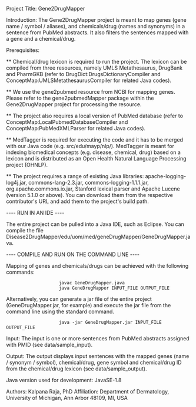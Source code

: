 Project Title: Gene2DrugMapper


Introduction: The Gene2DrugMapper project is meant to map genes (gene name / symbol / aliases), and chemicals/drug (names and synonyms) in a sentence from PubMed abstracts. It also filters the sentences mapped with a gene and a chemical/drug.  


Prerequisites: 

** Chemical/drug lexicon is required to run the project. The lexicon can be compiled from three resources, namely UMLS Metathesaurus, DrugBank and PharmGKB (refer to DrugDict:DrugsDictionaryCompiler and ConceptMap:UMLSMetathesaurusCompiler for related Java codes).

** We use the gene2pubmed resource from NCBI for mapping genes. Please refer to the gene2pubmedMapper package within the Gene2DrugMapper project for processing the resource.  

** The project also requires a local version of PubMed database (refer to ConceptMap:LocalPubmedDatabaseCompiler and ConceptMap:PubMedXMLParser for related Java codes).

** MedTagger is required for executing the code and it has to be merged with our Java code (e.g. src/edu/mayp/nlp/). MedTagger is meant for indexing biomedical concepts (e.g. disease, chemical, drug) based on a lexicon and is distributed as an Open Health Natural Language Processing project (OHNLP). 

** The project requires a range of existing Java libraries: apache-logging-log4j.jar, commons-lang-2.3.jar, commons-logging-1.1.1.jar, org.apache.commons.io.jar, Stanford lexical parser and Apache Lucene (version 5.1.0 or above). You can download them from the respective contributor's URL and add them to the project's build path.  
  
---- RUN IN AN IDE ----

The entire project can be pulled into a Java IDE, such as Eclipse. You can compile the file Disease2DrugMapper/edu/uom/med/geneDrugMapper/GeneDrugMapper.java.


---- COMPILE AND RUN ON THE COMMAND LINE ----

Mapping of genes and chemicals/drugs can be achieved with the following commands: 
						
						javac GeneDrugMapper.java 
						java GeneDrugMapper INPUT_FILE OUTPUT_FILE 

Alternatively, you can generate a jar file of the entire project (GeneDrugMapper.jar, for example) and execute the jar file from the command line using the standard command. 

						java -jar GeneDrugMapper.jar INPUT_FILE OUTPUT_FILE


Input: The input is one or more sentences from PubMed abstracts assigned with PMID (see data/sample_input). 

Output: The output displays input sentences with the mapped genes (name / synonym / symbol), chemical/drug, gene symbol and chemical/drug ID from the chemical/drug lexicon (see data/sample_output).


Java version used for development: JavaSE-1.8

Authors: Kalpana Raja, PhD 
Affiliation: Department of Dermatology, University of Michigan, Ann Arbor 48109, MI, USA

